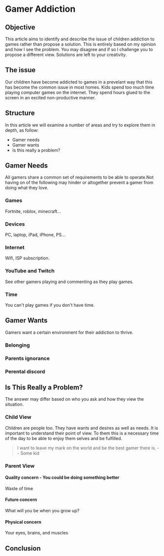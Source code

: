 # Gamer Addiction

## Objective
This article aims to identify and describe the issue of children addiction to games rather than propose a solution. This is entirely based on my opinion and how I see the problem. You may disagree and if so I challenge you to propose a different view. Solutions are left to your creativity.

## The issue
Our children have become addicted to games in a prevelant way that this has become the common issue in most homes. Kids spend too much time playing computer games on the internet. They spend hours glued to the screen in an excited non-productive manner.

## Structure
In this article we will examine a number of areas and try to explore them in depth, as follow:
* Gamer needs
* Gamer wants
* Is this really a problem?

## Gamer Needs
All gamers share a common set of requirements to be able to operate.Not having on of the following may hinder or altogether prevent a gamer from doing what they love.
### Games
Fortnite, roblox, minecraft...
### Devices
PC, laptop, iPad, iPhone, PS...
### Internet
Wifi, ISP subscription.
### YouTube and Twitch
See other gamers playing and commenting as they play games. 
### Time
You can't play games if you don't have time. 

## Gamer Wants
Gamers want a certain environment for their addiction to thrive.
### Belonging
### Parents ignorance
### Perental discord

## Is This Really a Problem?
The answer may differ based on who you ask and how they view the situation.
### Child View
Children are people too. They have wants and desires as well as needs. It is important to understand their point of view. To them this is a necessary time of the day to be able to enjoy them selves and be fulfilled. 
> I want to leave my mark on the world and be the best gamer there is.
> -- Some kid
### Parent View
#### Quality concern - You could be doing something better
Waste of time
#### Future concern
What will you be when you grow up?
#### Physical concern
Your eyes, brains, and muscles
## Conclusion
